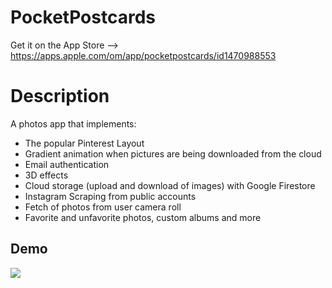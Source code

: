 # PocketPostcards
Get it on the App Store --> https://apps.apple.com/om/app/pocketpostcards/id1470988553

# Description
A photos app that implements:
- The popular Pinterest Layout
- Gradient animation when pictures are being downloaded from the cloud
- Email authentication
- 3D effects
- Cloud storage (upload and download of images) with Google Firestore
- Instagram Scraping from public accounts
- Fetch of photos from user camera roll
- Favorite and unfavorite photos, custom albums and more

## Demo
![](postcards.gif)

